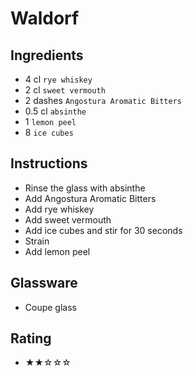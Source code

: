 # Waldorf

## Ingredients
- 4 cl `rye whiskey`
- 2 cl `sweet vermouth`
- 2 dashes `Angostura Aromatic Bitters`
- 0.5 cl `absinthe`
- 1 `lemon peel`
- 8 `ice cubes`

## Instructions
- Rinse the glass with absinthe
- Add Angostura Aromatic Bitters
- Add rye whiskey
- Add sweet vermouth
- Add ice cubes and stir for 30 seconds
- Strain
- Add lemon peel

## Glassware
- Coupe glass

## Rating
- ★★☆☆☆